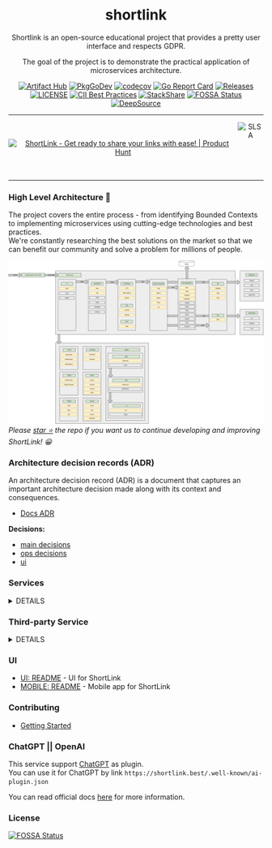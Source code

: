 <div align="center">

# shortlink 

Shortlink is an open-source educational project that provides a pretty user interface and respects GDPR. 

The goal of the project is to demonstrate the practical application of microservices architecture.

[![Artifact Hub](https://img.shields.io/endpoint?url=https://artifacthub.io/badge/repository/shortlink)](https://artifacthub.io/packages/search?repo=shortlink)
[![PkgGoDev](https://pkg.go.dev/badge/mod/github.com/shortlink-org/shortlink)](https://pkg.go.dev/mod/github.com/shortlink-org/shortlink)
[![codecov](https://codecov.io/gh/shortlink-org/shortlink/branch/main/graph/badge.svg?token=Wxz5bI4QzF)](https://codecov.io/gh/shortlink-org/shortlink)
[![Go Report Card](https://goreportcard.com/badge/github.com/shortlink-org/shortlink)](https://goreportcard.com/report/github.com/shortlink-org/shortlink)
[![Releases](https://img.shields.io/github/release-pre/shortlink-org/shortlink.svg)](https://github.com/shortlink-org/shortlink/releases)
[![LICENSE](https://img.shields.io/github/license/shortlink-org/shortlink.svg)](https://github.com/shortlink-org/shortlink/blob/main/LICENSE)
[![CII Best Practices](https://bestpractices.coreinfrastructure.org/projects/3510/badge)](https://bestpractices.coreinfrastructure.org/projects/3510)
[![StackShare](http://img.shields.io/badge/tech-stack-0690fa.svg?style=flat)](https://stackshare.io/shortlink-org/shortlink)
[![FOSSA Status](https://app.fossa.com/api/projects/custom%2B396%2Fgithub.com%2Fshortlink-org%2Fshortlink.svg?type=shield)](https://app.fossa.com/projects/custom%2B396%2Fgithub.com%2Fshortlink-org%2Fshortlink?ref=badge_shield)
[![DeepSource](https://app.deepsource.com/gh/shortlink-org/shortlink.svg/?label=active+issues&show_trend=true&token=DL-zlqtnyx6CvlHCroG0Jdx5)](https://app.deepsource.com/gh/shortlink-org/shortlink/)

<hr />

<div style="align-items: center; display: flex;">
  <a href="https://www.producthunt.com/posts/shortlink-2?utm_source=badge-featured&utm_medium=badge&utm_souce=badge-shortlink&#0045;2" target="_blank"><img src="https://api.producthunt.com/widgets/embed-image/v1/featured.svg?post_id=374140&theme=light" alt="ShortLink - Get&#0032;ready&#0032;to&#0032;share&#0032;your&#0032;links&#0032;with&#0032;ease&#0033; | Product Hunt" style="width: 250px; height: 54px;" width="250" height="54" /></a>
  <img height="100px" src="https://slsa.dev/images/SLSA-Badge-full-level1.svg" alt="SLSA">
</div>

</div>
<hr />

### High Level Architecture 🚀

The project covers the entire process - from identifying Bounded Contexts to implementing microservices using
cutting-edge technologies and best practices.  
We're constantly researching the best solutions on the market so that we can benefit our
community and solve a problem for millions of people.

![shortlink-architecture](./docs/shortlink-architecture.png)
_Please [star ⭐](https://github.com/shortlink-org/shortlink/stargazers) the repo if you want us to continue developing and improving ShortLink! 😀_


### Architecture decision records (ADR)

An architecture decision record (ADR) is a document that captures an important architecture decision 
made along with its context and consequences.

+ [Docs ADR](https://github.com/joelparkerhenderson/architecture-decision-record)

**Decisions:**
  + [main decisions](./docs/ADR/README.md)
  + [ops decisions](./ops/docs/ADR/README.md)
  + [ui](./ui/nx-monorepo/docs/ADR/README.md)

### Services

<details><summary>DETAILS</summary>
<p>

| Bounded Context       | Service          | Description                                                                       | Language/Framework | Docs                                                                        | Status                                                                                                                                                                  |
|-----------------------|------------------|-----------------------------------------------------------------------------------|--------------------|-----------------------------------------------------------------------------|-------------------------------------------------------------------------------------------------------------------------------------------------------------------------|
| API Boundary          | api-cloudevents  | Internal GateWay                                                                  | Go                 | [docs](./internal/services/api-gateway/README.md)                           | [![App Status](https://argo.shortlink.best/api/badge?name=shortlink-api-cloudevents&revision=true)](https://argo.shortlink.best/applications/shortlink-api-cloudevents) |
| API Boundary          | api-graphql      | Internal GateWay                                                                  | Go                 | [docs](./internal/services/api-gateway/README.md)                           | [![App Status](https://argo.shortlink.best/api/badge?name=shortlink-api-graphql&revision=true)](https://argo.shortlink.best/applications/shortlink-api-graphql)         |
| API Boundary          | api-grpc-web     | Internal GateWay                                                                  | Go                 | [docs](./internal/services/api-gateway/README.md)                           | [![App Status](https://argo.shortlink.best/api/badge?name=shortlink-api-grpc-web&revision=true)](https://argo.shortlink.best/applications/shortlink-api-grpc-web)       |
| API Boundary          | api-http         | Internal GateWay                                                                  | Go                 | [docs](./internal/services/api-gateway/README.md)                           | [![App Status](https://argo.shortlink.best/api/badge?name=shortlink-api-http&revision=true)](https://argo.shortlink.best/applications/shortlink-api-http)               |
| API Boundary          | api-ws           | Websocket service                                                                 | Go                 | [docs](./internal/services/api-gateway/gateways/ws/README.md)               | [![App Status](https://argo.shortlink.best/api/badge?name=shortlink-api-ws&revision=true)](https://argo.shortlink.best/applications/shortlink-api-ws)                   |
| API Boundary          | bff-web          | BFF for web                                                                       | Go                 | [docs](./internal/services/bff-web/README.md)                               | [![App Status](https://argo.shortlink.best/api/badge?name=shortlink-bff-web&revision=true)](https://argo.shortlink.best/applications/shortlink-bff-web)                 |
| Payment Boundary      | billing          | Billing service                                                                   | Go                 | [docs](./internal/services/billing/README.md)                               | [![App Status](https://argo.shortlink.best/api/badge?name=shortlink-billing&revision=true)](https://argo.shortlink.best/applications/shortlink-billing)                 |
| Payment Boundary      | wallet           | Wallet service                                                                    | Go (Solidity)      | [docs](./internal/services/wallet/README.md)                                |                                                                                                                                                                         |
| Notification Boundary | bot              | Telegram bot                                                                      | JAVA               | [docs](./internal/services/bot/README.md)                                   |                                                                                                                                                                         |                                                                    
| Notification Boundary | newsletter       | Newsletter service                                                                | Rust               | [docs](./internal/services/newsletter/README.md)                            | [![App Status](https://argo.shortlink.best/api/badge?name=shortlink-newsletter&revision=true)](https://argo.shortlink.best/applications/shortlink-newsletter)           |                                                              
| Notification Boundary | notify           | Send notify to smtp, slack, telegram                                              | Go                 | [docs](./internal/services/notify/README.md)                                | [![App Status](https://argo.shortlink.best/api/badge?name=shortlink-notify&revision=true)](https://argo.shortlink.best/applications/shortlink-notify)                   |                                                                  
| Chat Boundary         | chat             | Chat service                                                                      | Elixir (Phoenix)   | [docs](./internal/services/chat/README.md)                                  | [![App Status](https://argo.shortlink.best/api/badge?name=shortlink-chat&revision=true)](https://argo.shortlink.best/applications/shortlink-chat)                       |                                                                   
| Integration Boundary  | chrome-extension | Chrome extension                                                                  | JavaScript         | [docs](./internal/extension/chrome-extension/README.md)                     |                                                                                                                                                                         |                                                                         
| Integration Boundary  | ai-plugin        | ChatGPT plugin                                                                    | JSON               | [docs](./ui/nx-monorepo/packages/landing/public/.well-known/ai-plugin.json) |                                                                                                                                                                         |
| ShortDB Boundary      | shortdb          | Custom database                                                                   | Go                 | [docs](./internal/services/shortdb/README.md)                               | [![App Status](https://argo.shortlink.best/api/badge?name=shortldb&revision=true)](https://argo.shortlink.best/applications/shortldb)                                   |                                                                          
| ShortDB Boundary      | shortdb-operator | Kubernetes Operator for [shortdb](./internal/services/shortdb/README.md) database | Go                 | [docs](./internal/services/shortdb-operator/README.md)                      | [![App Status](https://argo.shortlink.best/api/badge?name=shortldb-operator&revision=true)](https://argo.shortlink.best/applications/shortldb-operator)                 |                                                                 
| Platform Boundary     | csi              | CSI example                                                                       | Go                 | [docs](./internal/services/csi/README.md)                                   | [![App Status](https://argo.shortlink.best/api/badge?name=shortlink-csi&revision=true)](https://argo.shortlink.best/applications/shortlink-csi)                         |                                                                     
| Platform Boundary     | logger           | Logger service                                                                    | Go                 | [docs](./internal/services/logger/README.md)                                | [![App Status](https://argo.shortlink.best/api/badge?name=shortlink-logger&revision=true)](https://argo.shortlink.best/applications/shortlink-logger)                   |                                                                  
| Platform Boundary     | shortctl         | Shortlink CLI                                                                     | Go                 | [docs](./internal/services/cli/README.md)                                   |                                                                                                                                                                         |                                                                   
| Link Boundary         | link             | Link service                                                                      | Go                 | [docs](./internal/services/api-gateway/README.md)                           | [![App Status](https://argo.shortlink.best/api/badge?name=shortlink-link&revision=true)](https://argo.shortlink.best/applications/shortlink-link)                       |                                                                    
| Link Boundary         | proxy            | Proxy service for redirect to original URL                                        | TypeScript         | [docs](./internal/services/proxy/README.md)                                 | [![App Status](https://argo.shortlink.best/api/badge?name=shortlink-proxy&revision=true)](https://argo.shortlink.best/applications/shortlink-proxy)                     |                                                                   
| Link Boundary         | metadata         | Parser site by API                                                                | Go                 | [docs](./internal/services/metadata/README.md)                              | [![App Status](https://argo.shortlink.best/api/badge?name=shortlink-metadata&revision=true)](https://argo.shortlink.best/applications/shortlink-metadata)               |                                                                
| Marketing Boundary    | referral         | Referral program                                                                  | Python             | [docs](./internal/services/referral/README.md)                              | [![App Status](https://argo.shortlink.best/api/badge?name=shortlink-referral&revision=true)](https://argo.shortlink.best/applications/shortlink-referral)               |                                                                
| Marketing Boundary    | stats            | Stats service                                                                     | CPP                | [docs](./internal/services/stats/README.md)                                 | [![App Status](https://argo.shortlink.best/api/badge?name=shortlink-stats&revision=true)](https://argo.shortlink.best/applications/shortlink-stats)                     |                                                                   
| Marketing Boundary    | reports          | Report service                                                                    | Go (Temporaal)     | [docs](./internal/services/report/README.md)                                | [![App Status](https://argo.shortlink.best/api/badge?name=shortlink-report&revision=true)](https://argo.shortlink.best/applications/shortlink-stats)                    |                                                                   
| Marketing Boundary    | gamification     | Gamification service                                                              | Coming soon        | [docs](./internal/services/gamification/README.md)                          | [![App Status](https://argo.shortlink.best/api/badge?name=shortlink-gamification&revision=true)](https://argo.shortlink.best/applications/shortlink-stats)              |                                                                   
| Delivery Boundary     | merch            | Merch store                                                                       | Go (Dapr)          | [docs](./internal/services/merch/README.md)                                 | [![App Status](https://argo.shortlink.best/api/badge?name=shortlink-merch&revision=true)](https://argo.shortlink.best/applications/shortlink-merch)                     |                                                                   
| Delivery Boundary     | support          | Support service                                                                   | PHP                | [docs](./internal/services/support/README.md)                               | [![App Status](https://argo.shortlink.best/api/badge?name=shortlink-support&revision=true)](https://argo.shortlink.best/applications/shortlink-support)                 |                                                                 
| Search Boundary       | search           | Search service                                                                    | Coming soon        | [docs](./internal/services/search/README.md)                                | [![App Status](https://argo.shortlink.best/api/badge?name=shortlink-search&revision=true)](https://argo.shortlink.best/applications/shortlink-search)                   |                                                                  

</p>
</details>

### Third-party Service

<details><summary>DETAILS</summary>
<p>

| Service       | Description                                                             | Language/Framework | Docs                                                | Status                                                                                                                                                  |
|---------------|-------------------------------------------------------------------------|--------------------|-----------------------------------------------------|---------------------------------------------------------------------------------------------------------------------------------------------------------|
| ory/kratos    | User management service                                                 | Go                 | [docs](https://www.ory.sh/kratos/docs/)             | [![App Status](https://argo.shortlink.best/api/badge?name=auth&revision=true)](https://argo.shortlink.best/applications/auth)                     |          
| ory/hydra     | OAuth 2.0 Provider                                                      | Go                 | [docs](https://www.ory.sh/keto/docs/)               | [![App Status](https://argo.shortlink.best/api/badge?name=auth&revision=true)](https://argo.shortlink.best/applications/auth)                     |          
| backstage     | Backstage is an open platform for building developer portals.           | TypeScript         | [docs](https://backstage.io/docs/)                  | [![App Status](https://argo.shortlink.best/api/badge?name=backstage&revision=true)](https://argo.shortlink.best/applications/backstage)           |    
| grafana       | Grafana is the open source analytics & monitoring solution for          | More               | [docs](https://grafana.com/docs/)                   | [![App Status](https://argo.shortlink.best/api/badge?name=grafana&revision=true)](https://argo.shortlink.best/applications/grafana)               |       
| cert-manager  | Automatically provision and manage TLS certificates in Kubernetes       | Go                 | [docs](https://cert-manager.io/docs/)               | [![App Status](https://argo.shortlink.best/api/badge?name=cert-manager&revision=true)](https://argo.shortlink.best/applications/cert-manager)     |  
| istio         | Istio is an open platform to connect, manage, and secure microservices. | Go                 | [docs](https://istio.io/latest/docs/)               | [![App Status](https://argo.shortlink.best/api/badge?name=istio&revision=true)](https://argo.shortlink.best/applications/istio)                   |         
| nginx-ingress | Ingress controller for Kubernetes using NGINX                           | Go                 | [docs](https://kubernetes.github.io/ingress-nginx/) | [![App Status](https://argo.shortlink.best/api/badge?name=nginx-ingress&revision=true)](https://argo.shortlink.best/applications/nginx-ingress)   | 
| kafka         | Kafka is used as a message broker                                       | Java               | [docs](https://kafka.apache.org/)                   | [![App Status](https://argo.shortlink.best/api/badge?name=kafka&revision=true)](https://argo.shortlink.best/applications/kafka)                   |         
| keycloak      | Keycloak is an open source identity and access management solution      | Java               | [docs](https://www.keycloak.org/documentation.html) | [![App Status](https://argo.shortlink.best/api/badge?name=keycloak&revision=true)](https://argo.shortlink.best/applications/keycloak)             | 

</p>
</details>

### UI

 - [UI: README](./ui/nx-monorepo/README.md) - UI for ShortLink
 - [MOBILE: README](./ui/mobile/README.md) - Mobile app for ShortLink

### Contributing

 - [Getting Started](./CONTRIBUTING.md#getting-started)

### ChatGPT || OpenAI

This service support [ChatGPT](https://chat.openai.com/chat) as plugin.  
You can use it for ChatGPT by link `https://shortlink.best/.well-known/ai-plugin.json`

You can read official docs [here](https://platform.openai.com/docs/plugins/getting-started/running-a-plugin) for more information.

### License

[![FOSSA Status](https://app.fossa.com/api/projects/custom%2B396%2Fgithub.com%2Fshortlink-org%2Fshortlink.svg?type=large)](https://app.fossa.com/projects/custom%2B396%2Fgithub.com%2Fshortlink-org%2Fshortlink?ref=badge_large)

[mergify]: https://mergify.io

[mergify-status]: https://img.shields.io/endpoint.svg?url=https://dashboard.mergify.io/badges/shortlink-org/shortlink&style=flat
